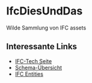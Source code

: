 # IfcDiesUndDas
Wilde Sammlung von IFC assets

## Interessante Links

* [IFC-Tech Seite](http://www.buildingsmart-tech.org)
* [Schema-Übersicht](http://www.buildingsmart-tech.org/ifc)
* [IFC Entities](http://www.buildingsmart-tech.org/ifc/IFC4/Add2TC1/html/link/alphabeticalorder-entities.htm)
